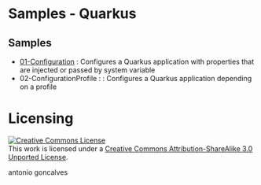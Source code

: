 # Samples - Quarkus

## Samples

* [01-Configuration](https://antoniogoncalves.org/2019/06/07/configuring-a-quarkus-application/) : Configures a Quarkus application with properties that are injected or passed by system variable
* 02-ConfigurationProfile : : Configures a Quarkus application depending on a profile

# Licensing

<a rel="license" href="http://creativecommons.org/licenses/by-sa/3.0/"><img alt="Creative Commons License" style="border-width:0" src="http://i.creativecommons.org/l/by-sa/3.0/88x31.png" /></a><br />This work is licensed under a <a rel="license" href="http://creativecommons.org/licenses/by-sa/3.0/">Creative Commons Attribution-ShareAlike 3.0 Unported License</a>.

<div class="footer">
    <span class="footerTitle"><span class="uc">a</span>ntonio <span class="uc">g</span>oncalves</span>
</div>

